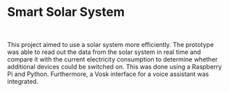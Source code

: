 <h1>Smart Solar System</h1><br/>

This project aimed to use a solar system more efficiently. The prototype was able to read out the data from the solar system in real time and compare it with the current electricity consumption to determine whether additional devices could be switched on. This was done using a Raspberry Pi and Python. Furthermore, a Vosk interface for a voice assistant was integrated.
